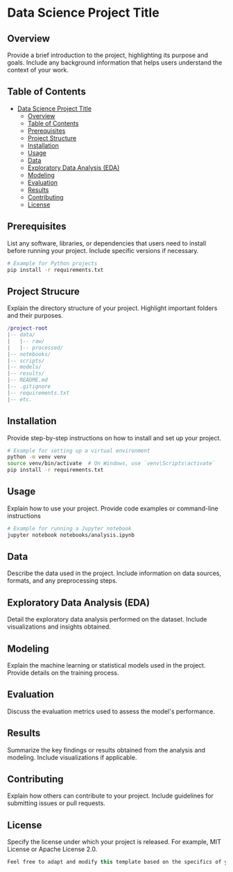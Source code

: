 # Data Science Project Title

## Overview
Provide a brief introduction to the project, highlighting its purpose and goals. Include any background information that helps users understand the context of your work.

## Table of Contents
- [Data Science Project Title](#data-science-project-title)
  - [Overview](#overview)
  - [Table of Contents](#table-of-contents)
  - [Prerequisites](#prerequisites)
  - [Project Structure](#project-structure)
  - [Installation](#installation)
  - [Usage](#usage)
  - [Data](#data)
  - [Exploratory Data Analysis (EDA)](#exploratory-data-analysis-eda)
  - [Modeling](#modeling)
  - [Evaluation](#evaluation)
  - [Results](#results)
  - [Contributing](#contributing)
  - [License](#license)

## Prerequisites
List any software, libraries, or dependencies that users need to install before running your project. Include specific versions if necessary.

```bash
# Example for Python projects
pip install -r requirements.txt

```

## Project Strucure
Explain the directory structure of your project. Highlight important folders and their purposes.

```lua
/project-root
|-- data/
|   |-- raw/
|   |-- processed/
|-- notebooks/
|-- scripts/
|-- models/
|-- results/
|-- README.md
|-- .gitignore
|-- requirements.txt
|-- etc.
```


## Installation
Provide step-by-step instructions on how to install and set up your project.

```bash
# Example for setting up a virtual environment
python -m venv venv
source venv/bin/activate  # On Windows, use `venv\Scripts\activate`
pip install -r requirements.txt
```


## Usage
Explain how to use your project. Provide code examples or command-line instructions

```bash
# Example for running a Jupyter notebook
jupyter notebook notebooks/analysis.ipynb
```

## Data
Describe the data used in the project. Include information on data sources, formats, and any preprocessing steps.

## Exploratory Data Analysis (EDA)
Detail the exploratory data analysis performed on the dataset. Include visualizations and insights obtained.

## Modeling
Explain the machine learning or statistical models used in the project. Provide details on the training process.

## Evaluation
Discuss the evaluation metrics used to assess the model's performance.

## Results
Summarize the key findings or results obtained from the analysis and modeling. Include visualizations if applicable.

## Contributing
Explain how others can contribute to your project. Include guidelines for submitting issues or pull requests.

## License
Specify the license under which your project is released. For example, MIT License or Apache License 2.0.
```kotlin
Feel free to adapt and modify this template based on the specifics of your data science project.
```
